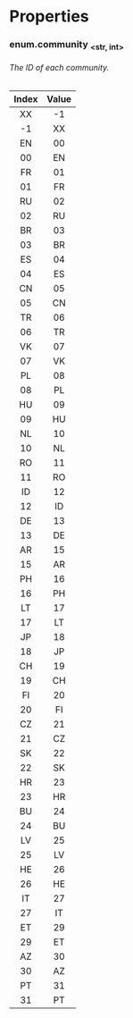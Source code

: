 # Properties
### enum.community <sub>\<str, int></sub>
###### The ID of each community.
| Index | Value |
| :-: | :-: |
| XX | -1 |
| -1 | XX |
| EN | 00 |
| 00 | EN |
| FR | 01 |
| 01 | FR |
| RU | 02 |
| 02 | RU |
| BR | 03 |
| 03 | BR |
| ES | 04 |
| 04 | ES |
| CN | 05 |
| 05 | CN |
| TR | 06 |
| 06 | TR |
| VK | 07 |
| 07 | VK |
| PL | 08 |
| 08 | PL |
| HU | 09 |
| 09 | HU |
| NL | 10 |
| 10 | NL |
| RO | 11 |
| 11 | RO |
| ID | 12 |
| 12 | ID |
| DE | 13 |
| 13 | DE |
| AR | 15 |
| 15 | AR |
| PH | 16 |
| 16 | PH |
| LT | 17 |
| 17 | LT |
| JP | 18 |
| 18 | JP |
| CH | 19 |
| 19 | CH |
| FI | 20 |
| 20 | FI |
| CZ | 21 |
| 21 | CZ |
| SK | 22 |
| 22 | SK |
| HR | 23 |
| 23 | HR |
| BU | 24 |
| 24 | BU |
| LV | 25 |
| 25 | LV |
| HE | 26 |
| 26 | HE |
| IT | 27 |
| 27 | IT |
| ET | 29 |
| 29 | ET |
| AZ | 30 |
| 30 | AZ |
| PT | 31 |
| 31 | PT |
